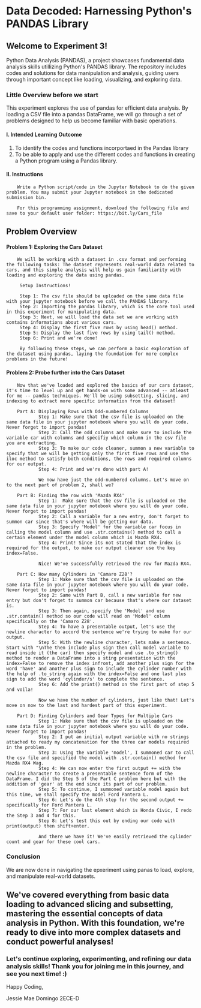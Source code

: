 # Data Decoded: Harnessing Python's PANDAS Library

## Welcome to Experiment 3!
Python Data Analysis (PANDAS), a project showcases fundamental data analysis skills utillizing Python's PANDAS library. The repository includes codes and solutions for data manipulation and analysis, guiding users through important concept like loading, visualizing, and exploring data.

### Little Overview before we start
This experiment explores the use of pandas for efficient data analysis. By loading a CSV file into a pandas DataFrame, we will go through a set of problems designed to help us become familiar with basic operations.

#### I. Intended Learning Outcome
1. To identify the codes and functions incorportaed in the Pandas library
2. To be able to apply and use the different codes and functions in creating a Python program using a Pandas library.

#### II. Instructions
        Write a Python script/code in the Jupyter Notebook to do the given problem. You may submit your Jupyter notebook in the dedicated submission bin.

        For this programming assignment, download the following file and save to your default user folder: https://bit.ly/Cars_file

## Problem Overview
#### Problem 1: Exploring the Cars Dataset
        We will be working with a dataset in .csv format and performing the following tasks: The dataset represents real-world data related to cars, and this simple analysis will help us gain familiarity with loading and exploring the data using pandas.

         Setup Instructions!

         Step 1: The csv file should be uploaded on the same data file with your jupyter notebook before we call the PANDAS library.
         Step 2: Importing the pandas library, which is the core tool used in this experiment for manipulating data.
         Step 3: Next, we will load the data set we are working with contains informations about various cars.
         Step 4: Display the first five rows by using head() method.
         Step 5: Display the last five rows by using tail() method.
         Step 6: Print and we're done!

         By following these steps, we can perform a basic exploration of the dataset using pandas, laying the foundation for more complex problems in the future!

#### Problem 2: Probe further into the Cars Dataset
        Now that we've loaded and explored the basics of our cars dataset, it's time to level up and get hands-on with some advanced -- atleast for me -- pandas techniques. We'll be using subsetting, slicing, and indexing to extract more specific information from the dataset!

        Part A: Displaying Rows with Odd-numbered Columns
                Step 1: Make sure that the csv file is uploaded on the same data file in your jupyter notebook where you will do your code. Never forget to import pandas!
                Step 2: Call the odd_columns and make sure to include the variable car with columns and specifiy which column in the csv file you are extracting.
                Step 3: To make our code cleaner, summon a new variable to specify that we will be getting only the first five rows and use the iloc method to satisfy both conditions, the rows and required columns for our output.
                Step 4: Print and we're done with part A!

                We now have just the odd-numbered columns. Let's move on to the next part of problem 2, shall we?

        Part B: Finding the row with 'Mazda RX4'
                Step 1:  Make sure that the csv file is uploaded on the same data file in your jupyter notebook where you will do your code. Never forget to import pandas!
                Step 2: Call a variable for a new entry, don't forget to summon car since that's where will be getting our data. 
                Step 3: Specify 'Model' for the variable car focus in calling the model column and use .str.contains() method to call a certain element under the model column which is Mazda RX4.
                Step 4: Print! Since its not stated that the index is required for the output, to make our output cleaner use the key index=False.

                Nice! We've successfully retrieved the row for Mazda RX4.

        Part C: How many Cylinders in 'Camaro Z28'?
                Step 1: Make sure that the csv file is uploaded on the same data file in your jupyter notebook where you will do your code. Never forget to import pandas!
                Step 2: Same with Part B, call a new variable for new entry but don't forget to summon car because that's where our dataset is. 
                Step 3: Then again, specify the 'Model' and use .str.contain() method so our code will read on 'Model' column specifically on the 'Camaro Z28'.
                Step 4: To have a presentable output, let's use the newline character to accord the sentence we're trying to make for our output.
                Step 5: With the newline character, lets make a sentence. Start with "\nThe then include plus sign then call model variable to read inside it (the car) then specify model and use .to_string() method to render a DataFrame into a sting presentation with the index=False to remove the index infront, add another plus sign for the word 'have' and another plus sign to include the cylinder number with the help of .to_string again with the index=False and one last plus sign to add the word 'cylinder/s' to complete the sentence.
                Step 6: Add the print() method on the first part of step 5 and voila!

                Now we have the number of cylinders, just like that! Let's move on now to the last and hardest part of this experiment.

        Part D: Finding Cylinders and Gear Types for Multiple Cars
                Step 1: Make sure that the csv file is uploaded on the same data file in your jupyter notebook where you will do your code. Never forget to import pandas!
                Step 2: I put an initial output variable with no strings attached to ready my concatenation for the three car models required in the problem.
                Step 3: Using the variable 'model', I summoned car to call the csv file and specified the model with .str.contain() method for Mazda RX4 Wag.
                Step 4: We can now enter the first output += with the newline character to create a presentable sentence form of the DataFrame. I did the Step 5 of the Part C problem here but with the addition of 'gear' at the end since its part of our problem.
                Step 5: To continue, I summoned variable model again but this time, we shall specify the model Ford Pantera L.
                Step 6: Let's do the 4th step for the second output += specifically for Ford Pantera L.
                Step 7: For our last element which is Honda Civic, I redo the Step 3 and 4 for this.
                Step 8: Let's test this out by ending our code with print(output) then shift+enter.

                And there we have it! We've easily retrieved the cylinder count and gear for these cool cars. 

### Conclusion
We are now done in navigating the epxeriment using panas to load, explore, and manipulate real-world datasets. 

## We've covered everything from basic data loading to advanced slicing and subsetting, mastering the essential concepts of data analysis in Python. With this foundation, we're ready to dive into more complex datasets and conduct powerful analyses!

### Let's continue exploring, experimenting, and refining our data analysis skills! Thank you for joining me in this journey, and see you next time! :)



Happy Coding,

Jessie Mae Domingo
2ECE-D
